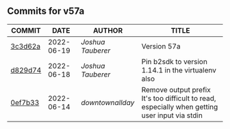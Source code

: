## Commits for v57a
| COMMIT | DATE | AUTHOR | TITLE |
| ------ | ---- | ------ | ----- |
| [3c3d62a](https://github.com/downtownallday/mailinabox-ldap/commit/3c3d62ac2709ee510214878ef06af0c6009f4e0b) | 2022-06-19 | _Joshua Tauberer_ | Version 57a |
| [d829d74](https://github.com/downtownallday/mailinabox-ldap/commit/d829d74048ce9cc3cfda51f45428cfe482a1ce02) | 2022-06-18 | _Joshua Tauberer_ | Pin b2sdk to version 1.14.1 in the virtualenv also |
| [0ef7b33](https://github.com/downtownallday/mailinabox-ldap/commit/0ef7b33a551237fe554caabdfc60571a94298812) | 2022-06-14 | _downtownallday_ | Remove output prefix It's too difficult to read, especially when getting user input via stdin |
